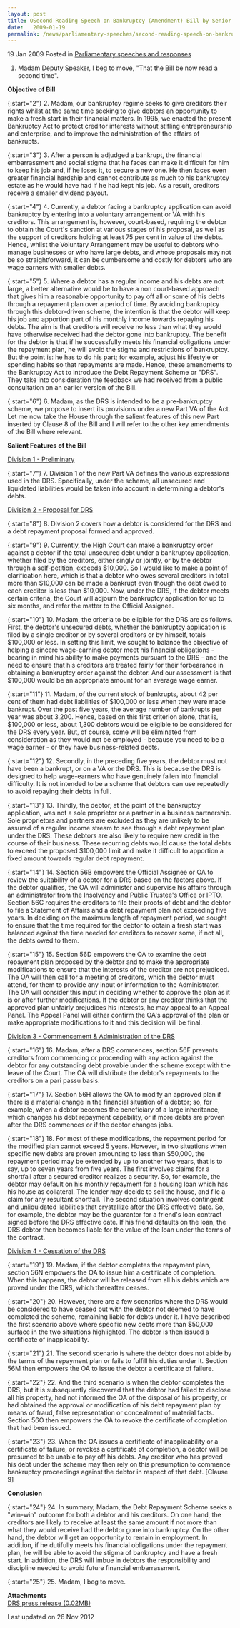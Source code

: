 ```yaml
---
layout: post
title: OSecond Reading Speech on Bankruptcy (Amendment) Bill by Senior Minister of State Assoc Prof Ho Peng Kee
date:   2009-01-19
permalink: /news/parliamentary-speeches/second-reading-speech-on-bankruptcy-amendment-bill-by-senior-minister-of-state-assoc-prof-ho-peng
---
```


19 Jan 2009 Posted in [Parliamentary speeches and responses](/news/parliamentary-speeches)

1. Madam Deputy Speaker, I beg to move, "That the Bill be now read a second time".

**Objective of Bill**

{:start="2"}
2. Madam, our bankruptcy regime seeks to give creditors their rights whilst at the same time seeking to give debtors an opportunity to make a fresh start in their financial matters. In 1995, we enacted the present Bankruptcy Act to protect creditor interests without stifling entrepreneurship and enterprise, and to improve the administration of the affairs of bankrupts. 

{:start="3"}
3. After a person is adjudged a bankrupt, the financial embarrassment and social stigma that he faces can make it difficult for him to keep his job and, if he loses it, to secure a new one. He then faces even greater financial hardship and cannot contribute as much to his bankruptcy estate as he would have had if he had kept his job. As a result, creditors receive a smaller dividend payout.

{:start="4"}
4. Currently, a debtor facing a bankruptcy application can avoid bankruptcy by entering into a voluntary arrangement or VA with his creditors. This arrangement is, however, court-based, requiring the debtor to obtain the Court's sanction at various stages of his proposal, as well as the support of creditors holding at least 75 per cent in value of the debts.  Hence, whilst the Voluntary Arrangement may be useful to debtors who manage businesses or who have large debts, and whose proposals may not be so straightforward, it can be cumbersome and costly for debtors who are wage earners with smaller debts.

{:start="5"}
5. Where a debtor has a regular income and his debts are not large, a better alternative would be to have a non court-based approach that gives him a reasonable opportunity to pay off all or some of his debts through a repayment plan over a period of time. By avoiding bankruptcy through this debtor-driven scheme, the intention is that the debtor will keep his job and apportion part of his monthly income towards repaying his debts.  The aim is that creditors will receive no less than what they would have otherwise received had the debtor gone into bankruptcy. The benefit for the debtor is that if he successfully meets his financial obligations under the repayment plan, he will avoid the stigma and restrictions of bankruptcy.  But the point is: he has to do his part; for example, adjust his lifestyle or spending habits so that repayments are made. Hence, these amendments to the Bankruptcy Act to introduce the Debt Repayment Scheme or "DRS".  They take into consideration the feedback we had received from a public consultation on an earlier version of the Bill.

{:start="6"}
6. Madam, as the DRS is intended to be a pre-bankruptcy scheme, we propose to insert its provisions under a new Part VA of the Act. Let me now take the House through the salient features of this new Part inserted by Clause 8 of the Bill and I will refer to the other key amendments of the Bill where relevant. 

**Salient Features of the Bill**

<u>Division 1 - Preliminary </u>

{:start="7"}
7. Division 1 of the new Part VA defines the various expressions used in the DRS. Specifically, under the scheme, all unsecured and liquidated liabilities would be taken into account in determining a debtor's debts.


<u>Division 2 - Proposal for DRS</u>

{:start="8"}
8. Division 2 covers how a debtor is considered for the DRS and a debt repayment proposal formed and approved.

{:start="9"}
9. Currently, the High Court can make a bankruptcy order against a debtor if the total unsecured debt under a bankruptcy application, whether filed by the creditors, either singly or jointly, or by the debtor through a self-petition, exceeds $10,000. So I would like to make a point of clarification here, which is that a debtor who owes several creditors in total more than $10,000 can be made a bankrupt even though the debt owed to each creditor is less than $10,000. Now, under the DRS, if the debtor meets certain criteria, the Court will adjourn the bankruptcy application for up to six months, and refer the matter to the Official Assignee.

{:start="10"}
10. Madam, the criteria to be eligible for the DRS are as follows. First, the debtor's unsecured debts, whether the bankruptcy application is filed by a single creditor or by several creditors or by himself, totals $100,000 or less. In setting this limit, we sought to balance the objective of helping a sincere wage-earning debtor meet his financial obligations - bearing in mind his ability to make payments pursuant to the DRS - and the need to ensure that his creditors are treated fairly for their forbearance in obtaining a bankruptcy order against the debtor. And our assessment is that $100,000 would be an appropriate amount for an average wage earner.

{:start="11"}
11. Madam, of the current stock of bankrupts, about 42 per cent of them had debt liabilities of $100,000 or less when they were made bankrupt. Over the past five years, the average number of bankrupts per year was about 3,200. Hence, based on this first criterion alone, that is, $100,000 or less, about 1,300 debtors would be eligible to be considered for the DRS every year. But, of course, some will be eliminated from consideration as they would not be employed - because you need to be a wage earner - or they have business-related debts. 

{:start="12"}
12. Secondly, in the preceding five years, the debtor must not have been a bankrupt, or on a VA or the DRS. This is because the DRS is designed to help wage-earners who have genuinely fallen into financial difficulty. It is not intended to be a scheme that debtors can use repeatedly to avoid repaying their debts in full.

{:start="13"}
13. Thirdly, the debtor, at the point of the bankruptcy application, was not a sole proprietor or a partner in a business partnership. Sole proprietors and partners are excluded as they are unlikely to be assured of a regular income stream to see through a debt repayment plan under the DRS. These debtors are also likely to require new credit in the course of their business. These recurring debts would cause the total debts to exceed the proposed $100,000 limit and make it difficult to apportion a fixed amount towards regular debt repayment.

{:start="14"}
14. Section 56B empowers the Official Assignee or OA to review the suitability of a debtor for a DRS based on the factors above. If the debtor qualifies, the OA will administer and supervise his affairs through an administrator from the Insolvency and Public Trustee's Office or IPTO. Section 56C requires the creditors to file their proofs of debt and the debtor to file a Statement of Affairs and a debt repayment plan not exceeding five years. In deciding on the maximum length of repayment period, we sought to ensure that the time required for the debtor to obtain a fresh start was balanced against the time needed for creditors to recover some, if not all, the debts owed to them.

{:start="15"}
15. Section 56D empowers the OA to examine the debt repayment plan proposed by the debtor and to make the appropriate modifications to ensure that the interests of the creditor are not prejudiced. The OA will then call for a meeting of creditors, which the debtor must attend, for them to provide any input or information to the Administrator. The OA will consider this input in deciding whether to approve the plan as it is or after further modifications. If the debtor or any creditor thinks that the approved plan unfairly prejudices his interests, he may appeal to an Appeal Panel. The Appeal Panel will either confirm the OA's approval of the plan or make appropriate modifications to it and this decision will be final.

<u>Division 3 - Commencement & Administration of the DRS</u>

{:start="16"}
16. Madam, after a DRS commences, section 56F prevents creditors from commencing or proceeding with any action against the debtor for any outstanding debt provable under the scheme except with the leave of the Court. The OA will distribute the debtor's repayments to the creditors on a pari passu basis. 

{:start="17"}
17. Section 56H allows the OA to modify an approved plan if there is a material change in the financial situation of a debtor; so, for example, when a debtor becomes the beneficiary of a large inheritance, which changes his debt repayment capability, or if more debts are proven after the DRS commences or if the debtor changes jobs. 

{:start="18"}
18. For most of these modifications, the repayment period for the modified plan cannot exceed 5 years. However, in two situations when specific new debts are proven amounting to less than $50,000, the repayment period may be extended by up to another two years, that is to say, up to seven years from five years. The first involves claims for a shortfall after a secured creditor realizes a security. So, for example, the debtor may default on his monthly repayment for a housing loan which has his house as collateral. The lender may decide to sell the house, and file a claim for any resultant shortfall. The second situation involves contingent and unliquidated liabilities that crystallize after the DRS effective date. So, for example, the debtor may be the guarantor for a friend's loan contract signed before the DRS effective date. If his friend defaults on the loan, the DRS debtor then becomes liable for the value of the loan under the terms of the contract.


<u>Division 4 - Cessation of the DRS</u>

{:start="19"}
19. Madam, if the debtor completes the repayment plan, section 56N empowers the OA to issue him a certificate of completion. When this happens, the debtor will be released from all his debts which are proved under the DRS, which thereafter ceases. 

{:start="20"}
20. However, there are a few scenarios where the DRS would be considered to have ceased but with the debtor not deemed to have completed the scheme, remaining liable for debts under it.  I have described the first scenario above where specific new debts more than $50,000 surface in the two situations highlighted. The debtor is then issued a certificate of inapplicability.

{:start="21"}
21. The second scenario is where the debtor does not abide by the terms of the repayment plan or fails to fulfill his duties under it. Section 56M then empowers the OA to issue the debtor a certificate of failure.

{:start="22"}
22. And the third scenario is when the debtor completes the DRS, but it is subsequently discovered that the debtor had failed to disclose all his property, had not informed the OA of the disposal of his property, or had obtained the approval or modification of his debt repayment plan by means of fraud, false representation or concealment of material facts. Section 56O then empowers the OA to revoke the certificate of completion that had been issued.

{:start="23"}
23. When the OA issues a certificate of inapplicability or a certificate of failure, or revokes a certificate of completion, a debtor will be presumed to be unable to pay off his debts. Any creditor who has proved his debt under the scheme may then rely on this presumption to commence bankruptcy proceedings against the debtor in respect of that debt. [Clause 9]

**Conclusion**

{:start="24"}
24. In summary, Madam, the Debt Repayment Scheme seeks a "win-win" outcome for both a debtor and his creditors. On one hand, the creditors are likely to receive at least the same amount if not more than what they would receive had the debtor gone into bankruptcy. On the other hand, the debtor will get an opportunity to remain in employment. In addition, if he dutifully meets his financial obligations under the repayment plan, he will be able to avoid the stigma of bankruptcy and have a fresh start. In addition, the DRS will imbue in debtors the responsibility and discipline needed to avoid future financial embarrassment.

{:start="25"}
25. Madam, I beg to move.

**Attachments**  
[DRS press release (0.02MB)](/files/news/parliamentary-speeches/2009/01/linkclick0bfc.pdf)


<p class="right-side-updated">Last updated on 26 Nov 2012</p> 

